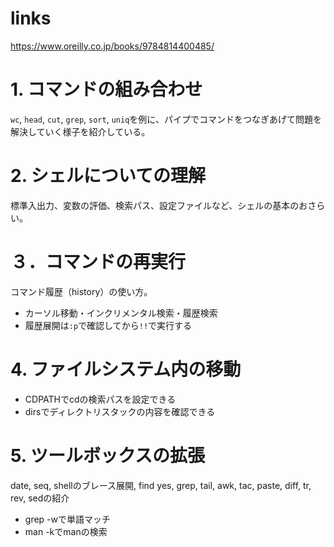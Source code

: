 # links

https://www.oreilly.co.jp/books/9784814400485/

# 1. コマンドの組み合わせ

`wc`, `head`, `cut`, `grep`, `sort`, `uniq`を例に、パイプでコマンドをつなぎあげて問題を解決していく様子を紹介している。

# 2. シェルについての理解

標準入出力、変数の評価、検索パス、設定ファイルなど、シェルの基本のおさらい。

# ３．コマンドの再実行

コマンド履歴（history）の使い方。

- カーソル移動・インクリメンタル検索・履歴検索
- 履歴展開は`:p`で確認してから`!!`で実行する

# 4. ファイルシステム内の移動

- CDPATHでcdの検索パスを設定できる
- dirsでディレクトリスタックの内容を確認できる

# 5. ツールボックスの拡張

date, seq, shellのブレース展開, find yes, grep, tail, awk, tac, paste, diff, tr, rev, sedの紹介

- grep -wで単語マッチ
- man -kでmanの検索

